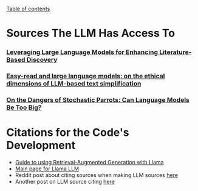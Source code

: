 [Table of contents](tableOfContents.md)


# Sources The LLM Has Access To
### [Leveraging Large Language Models for Enhancing Literature-Based Discovery](https://www.mdpi.com/2504-2289/8/11/146)
### [Easy-read and large language models: on the ethical dimensions of LLM-based text simplification](https://link.springer.com/article/10.1007/s10676-024-09792-4)
### [On the Dangers of Stochastic Parrots: Can Language Models Be Too Big?](https://dl.acm.org/doi/pdf/10.1145/3442188.3445922")


# Citations for the Code's Development
- [Guide to using Retrieval-Augmented Generation with Llama](https://github.com/meta-llama/llama-recipes/blob/main/recipes/quickstart/RAG/hello_llama_cloud.ipynb)
- [Main page for Llama LLM](https://huggingface.co/meta-llama/Llama-3.1-8B)
- Reddit post about citing sources when making LLM sources [here](https://www.reddit.com/r/LangChain/comments/14hzgk8/strategies_to_cite_sources_book_and_page_number/)
- Another post on LLM source citing [here](https://jamesg.blog/2023/04/02/llm-prompts-source-attribution/)